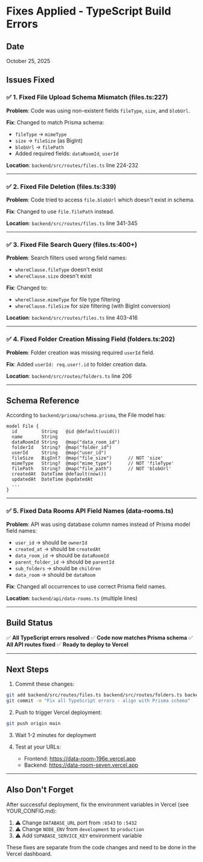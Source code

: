 # Fixes Applied - TypeScript Build Errors

## Date
October 25, 2025

## Issues Fixed

### ✅ 1. Fixed File Upload Schema Mismatch (files.ts:227)

**Problem**: Code was using non-existent fields `fileType`, `size`, and `blobUrl`.

**Fix**: Changed to match Prisma schema:
- `fileType` → `mimeType`
- `size` → `fileSize` (as BigInt)
- `blobUrl` → `filePath`
- Added required fields: `dataRoomId`, `userId`

**Location**: `backend/src/routes/files.ts` line 224-232

---

### ✅ 2. Fixed File Deletion (files.ts:339)

**Problem**: Code tried to access `file.blobUrl` which doesn't exist in schema.

**Fix**: Changed to use `file.filePath` instead.

**Location**: `backend/src/routes/files.ts` line 341-345

---

### ✅ 3. Fixed File Search Query (files.ts:400+)

**Problem**: Search filters used wrong field names:
- `whereClause.fileType` doesn't exist
- `whereClause.size` doesn't exist

**Fix**: Changed to:
- `whereClause.mimeType` for file type filtering
- `whereClause.fileSize` for size filtering (with BigInt conversion)

**Location**: `backend/src/routes/files.ts` line 403-416

---

### ✅ 4. Fixed Folder Creation Missing Field (folders.ts:202)

**Problem**: Folder creation was missing required `userId` field.

**Fix**: Added `userId: req.user!.id` to folder creation data.

**Location**: `backend/src/routes/folders.ts` line 206

---

## Schema Reference

According to `backend/prisma/schema.prisma`, the File model has:

```prisma
model File {
  id         String   @id @default(uuid())
  name       String
  dataRoomId String   @map("data_room_id")
  folderId   String?  @map("folder_id")
  userId     String   @map("user_id")
  fileSize   BigInt?  @map("file_size")      // NOT 'size'
  mimeType   String?  @map("mime_type")      // NOT 'fileType'
  filePath   String?  @map("file_path")      // NOT 'blobUrl'
  createdAt  DateTime @default(now())
  updatedAt  DateTime @updatedAt
  ...
}
```

---

### ✅ 5. Fixed Data Rooms API Field Names (data-rooms.ts)

**Problem**: API was using database column names instead of Prisma model field names:
- `user_id` → should be `ownerId`
- `created_at` → should be `createdAt`
- `data_room_id` → should be `dataRoomId`
- `parent_folder_id` → should be `parentId`
- `sub_folders` → should be `children`
- `data_room` → should be `dataRoom`

**Fix**: Changed all occurrences to use correct Prisma field names.

**Location**: `backend/api/data-rooms.ts` (multiple lines)

---

## Build Status

✅ **All TypeScript errors resolved**
✅ **Code now matches Prisma schema**
✅ **All API routes fixed**
✅ **Ready to deploy to Vercel**

---

## Next Steps

1. Commit these changes:
```bash
git add backend/src/routes/files.ts backend/src/routes/folders.ts backend/api/data-rooms.ts
git commit -m "Fix all TypeScript errors - align with Prisma schema"
```

2. Push to trigger Vercel deployment:
```bash
git push origin main
```

3. Wait 1-2 minutes for deployment

4. Test at your URLs:
   - Frontend: https://data-room-196e.vercel.app
   - Backend: https://data-room-seven.vercel.app

---

## Also Don't Forget

After successful deployment, fix the environment variables in Vercel (see YOUR_CONFIG.md):

1. ⚠️ Change `DATABASE_URL` port from `:6543` to `:5432`
2. ⚠️ Change `NODE_ENV` from `development` to `production`
3. ⚠️ Add `SUPABASE_SERVICE_KEY` environment variable

These fixes are separate from the code changes and need to be done in the Vercel dashboard.

